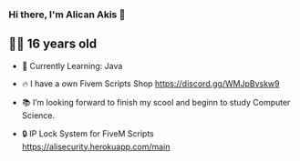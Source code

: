 ### Hi there, I'm Alican Akis 👋



## 🙍‍♂️ 16 years old

- 🔔  Currently Learning: Java

- 🔥  I have a own Fivem Scripts Shop https://discord.gg/WMJpBvskw9
- 📚  I’m looking forward to finish my scool and beginn to study Computer Science.
- 🔒  IP Lock System for FiveM Scripts https://alisecurity.herokuapp.com/main

